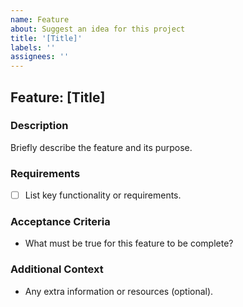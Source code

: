 ```yaml
---
name: Feature
about: Suggest an idea for this project
title: '[Title]'
labels: ''
assignees: ''
---
```


## Feature: [Title]

### Description

Briefly describe the feature and its purpose.

### Requirements

- [ ] List key functionality or requirements.

### Acceptance Criteria

- What must be true for this feature to be complete?

### Additional Context

- Any extra information or resources (optional).
